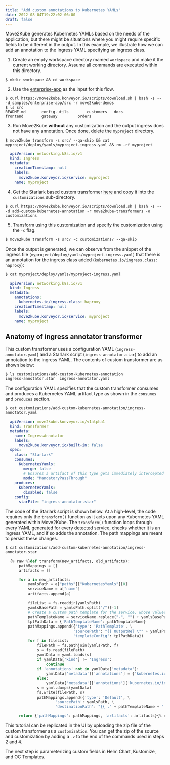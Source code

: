 ```yaml
---
title: "Add custom annotations to Kubernetes YAMLs"
date: 2022-08-04T19:22:02-06:00
draft: false
---
```


Move2Kube generates Kubernetes YAMLs based on the needs of the application, but there might be situations where you might require specific fields to be different in the output. In this example, we illustrate how we can add an annotation to the Ingress YAML specifying an ingress class.

1. Create an empty workspace directory mamed `workspace` and make it the current working directory. Assume all commands are executed within this directory.
```console
$ mkdir workspace && cd workspace
```

2. Use the [enterprise-app](https://github.com/konveyor/move2kube-demos/tree/main/samples/enterprise-app) as the input for this flow.
```console
$ curl https://move2kube.konveyor.io/scripts/download.sh | bash -s -- -d samples/enterprise-app/src -r move2kube-demos
$ ls src
README.md		config-utils		customers	docs			frontend		gateway			orders
```

3. Run Move2Kube **without** any customization and the output ingress does not have any annotation. Once done, delete the `myproject` directory.
```console
$ move2kube transform -s src/ --qa-skip && cat myproject/deploy/yamls/myproject-ingress.yaml && rm -rf myproject
```
```yaml
  apiVersion: networking.k8s.io/v1
  kind: Ingress
  metadata:
    creationTimestamp: null
    labels:
      move2kube.konveyor.io/service: myproject
    name: myproject
```

4. Get the Starlark based custom transformer [here](https://github.com/konveyor/move2kube-transformers/tree/main/add-custom-kubernetes-annotation) and copy it into the `customizations` sub-directory.
```console
$ curl https://move2kube.konveyor.io/scripts/download.sh | bash -s -- -d add-custom-kubernetes-annotation -r move2kube-transformers -o customizations
```

5. Transform using this customization and specify the customization using the `-c` flag.
```console
$ move2kube transform -s src/ -c customizations/ --qa-skip
```

Once the output is generated, we can observe from the snippet of the ingress file (`myproject/deploy/yamls/myproject-ingress.yaml`) that there is an annotation for the ingress class added (`kubernetes.io/ingress.class: haproxy`):
```console
$ cat myproject/deploy/yamls/myproject-ingress.yaml
```
```yaml
  apiVersion: networking.k8s.io/v1
  kind: Ingress
  metadata:
    annotations:
      kubernetes.io/ingress.class: haproxy
    creationTimestamp: null
    labels:
      move2kube.konveyor.io/service: myproject
    name: myproject
```

## Anatomy of ingress annotator transformer

This custom transformer uses a configuration YAML (`ingress-annotator.yaml`) and a Starlark script (`ingress-annotator.star`) to add an annotation to the ingress YAML. The contents of custom transformer are as shown below:
```console
$ ls customizations/add-custom-kubernetes-annotation
ingress-annotator.star  ingress-annotator.yaml
```
The configuration YAML specifies that the custom transformer consumes and produces a Kubernetes YAML artifact type as shown in the `consumes` and `produces` section.
```console
$ cat customizations/add-custom-kubernetes-annotation/ingress-annotator.yaml
```
```yaml
  apiVersion: move2kube.konveyor.io/v1alpha1
  kind: Transformer
  metadata:
    name: IngressAnnotator
    labels:
      move2kube.konveyor.io/built-in: false
  spec:
    class: "Starlark"
    consumes:
      KubernetesYamls:
        merge: false
        # Ensures a artifact of this type gets immediately intercepted by this transformer
        mode: "MandatoryPassThrough"
    produces:
      KubernetesYamls:
        disabled: false
    config:
      starFile: "ingress-annotator.star"
```

The code of the Starlark script is shown below. At a high-level, the code requires only the `transform()` function as it acts upon any Kubernetes YAML generated within Move2Kube. The `transform()` function loops through every YAML generated for every detected service, checks whether it is an ingress YAML, and if so adds the annotation. The path mappings are meant to persist these changes.
```console
$ cat customizations/add-custom-kubernetes-annotation/ingress-annotator.star
```
```python
  {% raw %}def transform(new_artifacts, old_artifacts):
      pathMappings = []
      artifacts = []

      for a in new_artifacts:
          yamlsPath = a["paths"]["KubernetesYamls"][0]
          serviceName = a["name"]
          artifacts.append(a)

          fileList = fs.readdir(yamlsPath)
          yamlsBasePath = yamlsPath.split("/")[-1]
          # Create a custom path template for the service, whose values gets filled and can be used in other pathmappings
          pathTemplateName = serviceName.replace("-", "") + yamlsBasePath
          tplPathData = {'PathTemplateName': pathTemplateName}
          pathMappings.append({'type': 'PathTemplate', \
                              'sourcePath': "{{ OutputRel \"" + yamlsPath + "\" }}", \
                              'templateConfig': tplPathData})
          for f in fileList:
              filePath = fs.pathjoin(yamlsPath, f)
              s = fs.read(filePath)
              yamlData = yaml.loads(s)
              if yamlData['kind'] != 'Ingress':
                  continue
              if 'annotations' not in yamlData['metadata']:
                  yamlData['metadata']['annotations'] = {'kubernetes.io/ingress.class': 'haproxy'}
              else:
                  yamlData['metadata']['annotations']['kubernetes.io/ingress.class'] = 'haproxy'
              s = yaml.dumps(yamlData)
              fs.write(filePath, s)
              pathMappings.append({'type': 'Default', \
                      'sourcePath': yamlsPath, \
                      'destinationPath': "{{ ." + pathTemplateName + " }}"})

      return {'pathMappings': pathMappings, 'artifacts': artifacts}{% endraw %}
```

This tutorial can be replicated in the UI by uploading the zip file of the custom transformer as a `customization`. You can get the zip of the source and customization by adding a `-z` to the end of the commands used in steps 2 and 4.

The next step is parameterizing custom fields in Helm Chart, Kustomize, and OC Templates.
